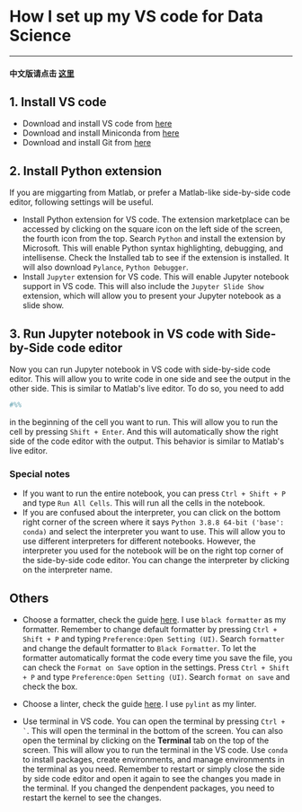 # How I set up my VS code for Data Science

---

#### 中文版请点击 [这里](https://mengliufab.github.io/2025/01/27/How-to-set-up-vscode-for-python-DS-CN.html)

## 1. Install VS code
- Download and install VS code from [here](https://code.visualstudio.com/)
- Download and install Miniconda from [here](https://docs.conda.io/en/latest/miniconda.html)
- Download and install Git from [here](https://git-scm.com/)

## 2. Install Python extension
If you are miggarting from Matlab, or prefer a Matlab-like side-by-side code editor, following settings will be useful.
- Install Python extension for VS code. The extension marketplace can be accessed by clicking on the square icon on the left side of the screen, the fourth icon from the top.
Search `Python` and install the extension by Microsoft. This will enable Python syntax highlighting, debugging, and intellisense. Check the Installed tab to see if the extension is installed. It will also download `Pylance`, `Python Debugger`. 
- Install `Jupyter` extension for VS code. This will enable Jupyter notebook support in VS code. This will also include the `Jupyter Slide Show` extension, which will allow you to present your Jupyter notebook as a slide show.

## 3. Run Jupyter notebook in VS code with Side-by-Side code editor
Now you can run Jupyter notebook in VS code with side-by-side code editor. This will allow you to write code in one side and see the output in the other side. This is similar to Matlab's live editor. 
To do so, you need to add 
```python
#%%
```
in the beginning of the cell you want to run. This will allow you to run the cell by pressing `Shift + Enter`. And this will automatically show the right side of the code editor with the output. This behavior is similar to Matlab's live editor.
### Special notes 
- If you want to run the entire notebook, you can press `Ctrl + Shift + P` and type `Run All Cells`. This will run all the cells in the notebook.
- If you are confused about the interpreter, you can click on the bottom right corner of the screen where it says `Python 3.8.8 64-bit ('base': conda)` and select the interpreter you want to use. This will allow you to use different interpreters for different notebooks. However, the interpreter you used for the notebook will be on the right top corner of the side-by-side code editor. You can change the interpreter by clicking on the interpreter name.

## Others
- Choose a formatter, check the guide [here](https://code.visualstudio.com/docs/python/formatting). I use `black formatter` as my formatter. Remember to change default formatter by pressing `Ctrl + Shift + P` and typing `Preference:Open Setting (UI)`. Search `formatter` and change the default formatter to `Black Formatter`.
To let the formatter automatically format the code every time you save the file, you can check the `Format on Save` option in the settings. Press `Ctrl + Shift + P` and type `Preference:Open Setting (UI)`. Search `format on save` and check the box.

- Choose a linter, check the guide [here](https://code.visualstudio.com/docs/python/linting). I use `pylint` as my linter. 
  
- Use terminal in VS code. You can open the terminal by pressing `` Ctrl + ` ``. This will open the terminal in the bottom of the screen. You can also open the terminal by clicking on the **Terminal** tab on the top of the screen. This will allow you to run the terminal in the VS code. Use `conda` to install packages, create environments, and manage environments in the terminal as you need. Remember to restart or simply close the side by side code editor and open it again to see the changes you made in the terminal. If you changed the denpendent packages, you need to restart the kernel to see the changes.
